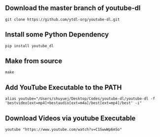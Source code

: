 ## Download the master branch of youtube-dl
```shell
git clone https://github.com/ytdl-org/youtube-dl.git
```

##  Install some Python Dependency
```shell
pip install youtube_dl
```

## Make from source
```shell
make
```

## Add YouTube Executable to the PATH
```shell
alias youtube="/Users/shuyuej/Desktop/Codes/youtube-dl/youtube-dl -f 'bestvideo[ext=mp4]+bestaudio[ext=m4a]/best[ext=mp4]/best' -i"                                  
```

## Download Videos via youtube Executable
```shell
youtube "https://www.youtube.com/watch?v=C1SwwWp6mSo"
```

